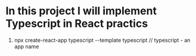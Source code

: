 # In this project I will implement Typescript in React practics

1. npx create-react-app typescript --template typescript // typescript - an app name